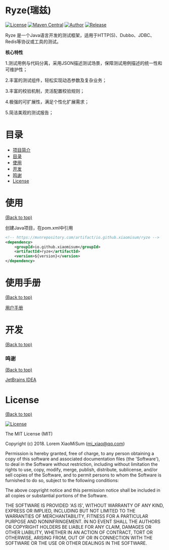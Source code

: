 <!-- Add banner here -->

# Ryze(瑞兹)

<!-- Add buttons here -->

[![License](http://img.shields.io/badge/license-MIT-blue.svg)](https://github.com/XiaoMiSum/ryze/blob/master/LICENSE)
[![Maven Central](https://maven-badges.herokuapp.com/maven-central/io.github.xiaomisum/ryze/badge.svg)](https://maven-badges.herokuapp.com/maven-central/io.github.xiaomisum/ryze)
[![Author](https://img.shields.io/badge/Author-xiaomi-yellow.svg)](https://github.com/XiaoMiSum)
[![Release](https://img.shields.io/github/release/XiaoMiSum/ryze.svg)](https://github.com/XiaoMiSum/ryze/releases)

<!-- Describe your project in brief -->

Ryze 是一个Java语言开发的测试框架，适用于HTTP(S)、Dubbo、JDBC、Redis等协议或工具的测试。

**核心特性**

1.测试用例与代码分离，采用JSON描述测试场景，保障测试用例描述的统一性和可维护性；

2.丰富的测试组件，轻松实现动态参数及复杂业务；

3.丰富的校验机制，灵活配置校验规则；

4.极强的可扩展性，满足个性化扩展需求；

5.简洁美观的测试报告；

# 目录

- [项目简介](#Ryze(瑞兹))
- [目录](#目录)
- [使用](#使用)
- [开发](#开发)
- [鸣谢](#鸣谢)
- [License](#license)

# 使用

[(Back to top)](#目录)

创建Java项目，在pom.xml中引用

``` xml
<!-- https://mvnrepository.com/artifact/io.github.xiaomisum/ryze -->
<dependency>
    <groupId>io.github.xiaomisum</groupId>
    <artifactId>ryze</artifactId>
    <version>${version}</version>
</dependency>
```

# 使用手册

[(Back to top)](#目录)

[用户手册](./docs/ReadMe.md)

# 开发

[(Back to top)](#目录)

### 鸣谢

[(Back to top)](#目录)

[JetBrains IDEA](https://www.jetbrains.com)

# License

[(Back to top)](#目录)

[![License](http://img.shields.io/badge/license-MIT-blue.svg)](https://github.com/XiaoMiSum/MiGoo/blob/master/LICENSE)

The MIT License (MIT)

Copyright (c) 2018. Lorem XiaoMiSum (mi_xiao@qq.com)

Permission is hereby granted, free of charge, to any person obtaining
a copy of this software and associated documentation files (the
'Software'), to deal in the Software without restriction, including
without limitation the rights to use, copy, modify, merge, publish,
distribute, sublicense, and/or sell copies of the Software, and to
permit persons to whom the Software is furnished to do so, subject to
the following conditions:

The above copyright notice and this permission notice shall be
included in all copies or substantial portions of the Software.

THE SOFTWARE IS PROVIDED 'AS IS', WITHOUT WARRANTY OF ANY KIND,
EXPRESS OR IMPLIED, INCLUDING BUT NOT LIMITED TO THE WARRANTIES OF
MERCHANTABILITY, FITNESS FOR A PARTICULAR PURPOSE AND NONINFRINGEMENT.
IN NO EVENT SHALL THE AUTHORS OR COPYRIGHT HOLDERS BE LIABLE FOR ANY
CLAIM, DAMAGES OR OTHER LIABILITY, WHETHER IN AN ACTION OF CONTRACT,
TORT OR OTHERWISE, ARISING FROM, OUT OF OR IN CONNECTION WITH THE
SOFTWARE OR THE USE OR OTHER DEALINGS IN THE SOFTWARE.